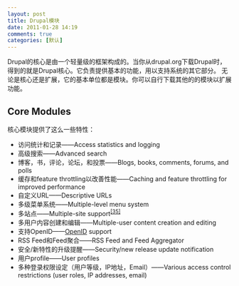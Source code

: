 ```yaml
---
layout: post
title: Drupal模块
date: 2011-01-28 14:19
comments: true
categories: [默认]
---
```

Drupal的核心是由一个轻量级的框架构成的。当你从drupal.org下载Drupal时，得到的就是Drupal核心。它负责提供基本的功能，用以支持系统的其它部分。
无论是核心还是扩展，它的基本单位都是模块。你可以自行下载其他的的模块以扩展功能。
<h2>Core Modules</h2>
核心模块提供了这么一些特性：
<ul>
	<li>访问统计和记录——Access statistics and logging</li>
	<li>高级搜索——Advanced search</li>
	<li>博客，书，评论，论坛，和投票——Blogs, books, comments, forums, and polls</li>
	<li>缓存和feature throttling以改善性能——Caching and feature throttling for improved performance</li>
	<li>自定义URL——Descriptive URLs</li>
	<li>多级菜单系统——Multiple-level menu system</li>
	<li>多站点——Multiple-site support<sup><a href="http://en.wikipedia.org/wiki/Drupal#cite_note-multisite-34">[35]</a></sup></li>
	<li>多用户内容创建和编辑——Multiple-user content creation and editing</li>
	<li>支持OpenID——<a title="OpenID" href="http://en.wikipedia.org/wiki/OpenID">OpenID</a> support</li>
	<li>RSS Feed和Feed聚合——RSS Feed and Feed Aggregator</li>
	<li>安全/新特性的升级提醒——Security/new release update notification</li>
	<li>用户profile——User profiles</li>
	<li>多种登录权限设定（用户等级，IP地址，Email）——Various access control restrictions (user roles, IP addresses, email)</li>
</ul>

